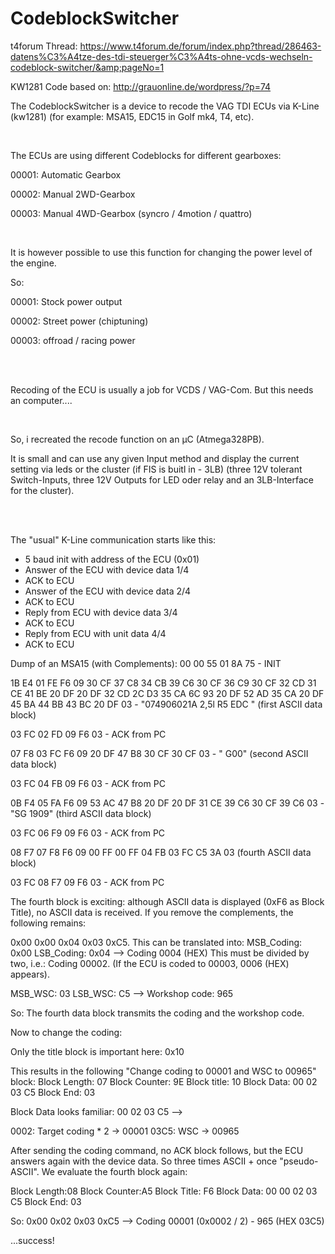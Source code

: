 # CodeblockSwitcher
t4forum Thread:
https://www.t4forum.de/forum/index.php?thread/286463-datens%C3%A4tze-des-tdi-steuerger%C3%A4ts-ohne-vcds-wechseln-codeblock-switcher/&amp;pageNo=1

KW1281 Code based on:
http://grauonline.de/wordpress/?p=74

The CodeblockSwitcher is a device to recode the VAG TDI ECUs via K-Line (kw1281) (for example: MSA15, EDC15 in Golf mk4, T4, etc).

<br>

The ECUs are using different Codeblocks for different gearboxes:

00001: Automatic Gearbox

00002: Manual 2WD-Gearbox

00003: Manual 4WD-Gearbox (syncro / 4motion / quattro)

<br>

It is however possible to use this function for changing the power level of the engine.


So:

00001: Stock power output

00002: Street power (chiptuning)

00003: offroad / racing power

<br>
<br>


Recoding of the ECU is usually a job for VCDS / VAG-Com.
But this needs an computer....

<br>

So, i recreated the recode function on an µC (Atmega328PB).

It is small and can use any given Input method and display the current setting via leds or the cluster (if FIS is buitl in - 3LB) (three 12V tolerant Switch-Inputs, three 12V Outputs for LED oder relay and an 3LB-Interface for the cluster).



<br>
<br>

The "usual" K-Line communication starts like this:

- 5 baud init with address of the ECU (0x01)
- Answer of the ECU with device data 1/4
- ACK to ECU
- Answer of the ECU with device data 2/4
- ACK to ECU
- Reply from ECU with device data 3/4
- ACK to ECU
- Reply from ECU with unit data 4/4
- ACK to ECU

Dump of an MSA15 (with Complements):
00 00 55 01 8A 75 - INIT

1B E4 01 FE F6 09 30 CF 37 C8 34 CB 39 C6 30 CF 36 C9 30 CF 32 CD 31 CE 41 BE 20 DF 20 DF 32 CD 2C D3 35 CA 6C 93 20 DF 52 AD 35 CA 20 DF 45 BA 44 BB 43 BC 20 DF 03 - "074906021A 2,5l R5 EDC "
(first ASCII data block)

03 FC 02 FD 09 F6 03 - ACK from PC


07 F8 03 FC F6 09 20 DF 47 B8 30 CF 30 CF 03 - " G00"
(second ASCII data block)

03 FC 04 FB 09 F6 03 - ACK from PC


0B F4 05 FA F6 09 53 AC 47 B8 20 DF 20 DF 31 CE 39 C6 30 CF 39 C6 03 - "SG 1909"
(third ASCII data block)

03 FC 06 F9 09 F6 03 - ACK from PC


08 F7 07 F8 F6 09 00 FF 00 FF 04 FB 03 FC C5 3A 03 
(fourth ASCII data block)

03 FC 08 F7 09 F6 03 - ACK from PC

The fourth block is exciting: although ASCII data is displayed (0xF6 as Block Title), no ASCII data is received. If you remove the complements, the following remains:

0x00 0x00 0x04 0x03 0xC5.
This can be translated into:
MSB_Coding: 0x00
LSB_Coding: 0x04
--> Coding 0004 (HEX)
This must be divided by two, i.e.: Coding 00002. (If the ECU is coded to 00003, 0006 (HEX) appears).

MSB_WSC: 03
LSB_WSC: C5
--> Workshop code: 965

So: The fourth data block transmits the coding and the workshop code.

Now to change the coding:

Only the title block is important here:
0x10

This results in the following "Change coding to 00001 and WSC to 00965" block:
Block Length: 07 
Block Counter: 9E 
Block title: 10 
Block Data: 00 02 03 C5
Block End: 03

Block Data looks familiar:
00 02 03 C5 -->

0002: Target coding * 2 -> 00001
03C5: WSC -> 00965

After sending the coding command, no ACK block follows, but the ECU answers again with the device data.
So three times ASCII + once "pseudo-ASCII". We evaluate the fourth block again:

Block Length:08 
Block Counter:A5 
Block Title: F6 
Block Data: 00 00 02 03 C5
Block End: 03

So:
0x00 0x02 0x03 0xC5 --> Coding 00001 (0x0002 / 2) - 965 (HEX 03C5)

...success!

